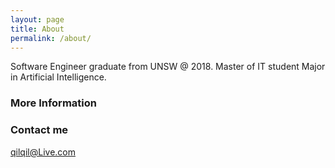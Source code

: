 ```yaml
---
layout: page
title: About
permalink: /about/
---
```


Software Engineer graduate from UNSW @ 2018.
Master of IT student Major in Artificial Intelligence.



### More Information



### Contact me

[qilqil@Live.com](mailto:qilqil@live.com)